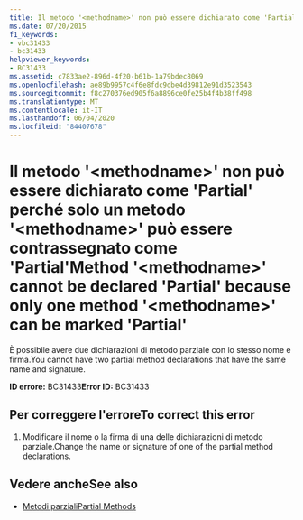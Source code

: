 ```yaml
---
title: Il metodo '<methodname>' non può essere dichiarato come 'Partial' perché solo un metodo '<methodname>' può essere contrassegnato come 'Partial'
ms.date: 07/20/2015
f1_keywords:
- vbc31433
- bc31433
helpviewer_keywords:
- BC31433
ms.assetid: c7833ae2-896d-4f20-b61b-1a79bdec8069
ms.openlocfilehash: ae89b9957c4f6e8fdc9dbe4d39812e91d3523543
ms.sourcegitcommit: f8c270376ed905f6a8896ce0fe25b4f4b38ff498
ms.translationtype: MT
ms.contentlocale: it-IT
ms.lasthandoff: 06/04/2020
ms.locfileid: "84407678"
---
```

# <a name="method-methodname-cannot-be-declared-partial-because-only-one-method-methodname-can-be-marked-partial"></a><span data-ttu-id="1a6bb-102">Il metodo '\<methodname>' non può essere dichiarato come 'Partial' perché solo un metodo '\<methodname>' può essere contrassegnato come 'Partial'</span><span class="sxs-lookup"><span data-stu-id="1a6bb-102">Method '\<methodname>' cannot be declared 'Partial' because only one method '\<methodname>' can be marked 'Partial'</span></span>
<span data-ttu-id="1a6bb-103">È possibile avere due dichiarazioni di metodo parziale con lo stesso nome e firma.</span><span class="sxs-lookup"><span data-stu-id="1a6bb-103">You cannot have two partial method declarations that have the same name and signature.</span></span>  
  
 <span data-ttu-id="1a6bb-104">**ID errore:** BC31433</span><span class="sxs-lookup"><span data-stu-id="1a6bb-104">**Error ID:** BC31433</span></span>  
  
## <a name="to-correct-this-error"></a><span data-ttu-id="1a6bb-105">Per correggere l'errore</span><span class="sxs-lookup"><span data-stu-id="1a6bb-105">To correct this error</span></span>  
  
1. <span data-ttu-id="1a6bb-106">Modificare il nome o la firma di una delle dichiarazioni di metodo parziale.</span><span class="sxs-lookup"><span data-stu-id="1a6bb-106">Change the name or signature of one of the partial method declarations.</span></span>  
  
## <a name="see-also"></a><span data-ttu-id="1a6bb-107">Vedere anche</span><span class="sxs-lookup"><span data-stu-id="1a6bb-107">See also</span></span>

- [<span data-ttu-id="1a6bb-108">Metodi parziali</span><span class="sxs-lookup"><span data-stu-id="1a6bb-108">Partial Methods</span></span>](../programming-guide/language-features/procedures/partial-methods.md)
